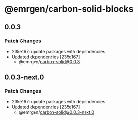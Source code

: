 # @emrgen/carbon-solid-blocks

## 0.0.3

### Patch Changes

- 235e167: update packages with dependencies
- Updated dependencies [235e167]
  - @emrgen/carbon-solid@0.0.3

## 0.0.3-next.0

### Patch Changes

- 235e167: update packages with dependencies
- Updated dependencies [235e167]
  - @emrgen/carbon-solid@0.0.3-next.0
